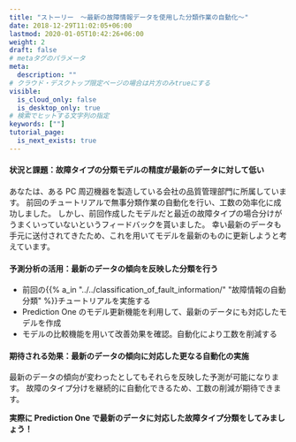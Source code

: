 ```yaml
---
title: "ストーリー　～最新の故障情報データを使用した分類作業の自動化～"
date: 2018-12-29T11:02:05+06:00
lastmod: 2020-01-05T10:42:26+06:00
weight: 2
draft: false
# metaタグのパラメータ
meta:
  description: ""
# クラウド・デスクトップ限定ページの場合は片方のみtrueにする
visible:
  is_cloud_only: false
  is_desktop_only: true
# 検索でヒットする文字列の指定
keywords: [""]
tutorial_page:
  is_next_exists: true
---
```


#### 状況と課題：故障タイプの分類モデルの精度が最新のデータに対して低い

あなたは、ある PC 周辺機器を製造している会社の品質管理部門に所属しています。
前回のチュートリアルで無事分類作業の自動化を行い、工数の効率化に成功しました。
しかし、前回作成したモデルだと最近の故障タイプの場合分けがうまくいっていないというフィードバックを貰いました。
幸い最新のデータも手元に送付されてきたため、これを用いてモデルを最新のものに更新しようと考えています。

#### 予測分析の活用：最新のデータの傾向を反映した分類を行う

- 前回の{{% a_in "../../classification_of_fault_information/" "故障情報の自動分類" %}}チュートリアルを実施する
- Prediction One のモデル更新機能を利用して、最新のデータにも対応したモデルを作成
- モデルの比較機能を用いて改善効果を確認。自動化により工数を削減する

#### 期待される効果：最新のデータの傾向に対応した更なる自動化の実施

最新のデータの傾向が変わったとしてもそれらを反映した予測が可能になります。
故障のタイプ分けを継続的に自動化できるため、工数の削減が期待できます。

**実際に Prediction One で最新のデータに対応した故障タイプ分類をしてみましょう！**

